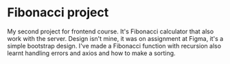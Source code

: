 # Fibonacci project

My second project for frontend course. It's Fibonacci calculator that also work with the server. Design isn't mine, it was on assignment at Figma, it's a simple bootstrap design.
I've made a Fibonacci function with recursion also learnt handling errors and axios and how to make a sorting.
